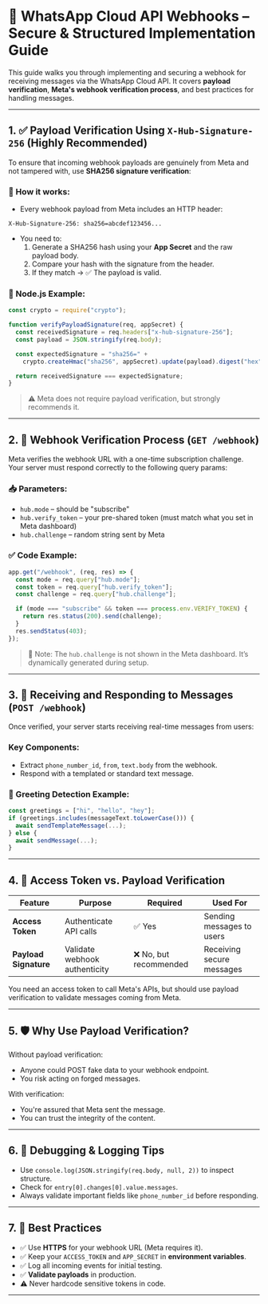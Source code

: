 # 🔐 WhatsApp Cloud API Webhooks – Secure & Structured Implementation Guide

This guide walks you through implementing and securing a webhook for receiving messages via the WhatsApp Cloud API. It covers **payload verification**, **Meta's webhook verification process**, and best practices for handling messages.

---

## 1. ✅ Payload Verification Using `X-Hub-Signature-256` (Highly Recommended)

To ensure that incoming webhook payloads are genuinely from Meta and not tampered with, use **SHA256 signature verification**:

### 🔧 How it works:

- Every webhook payload from Meta includes an HTTP header:

```
X-Hub-Signature-256: sha256=abcdef123456...
```

- You need to:
  1. Generate a SHA256 hash using your **App Secret** and the raw payload body.
  2. Compare your hash with the signature from the header.
  3. If they match → ✅ The payload is valid.

### 📌 Node.js Example:
```js
const crypto = require("crypto");

function verifyPayloadSignature(req, appSecret) {
  const receivedSignature = req.headers["x-hub-signature-256"];
  const payload = JSON.stringify(req.body);

  const expectedSignature = "sha256=" +
    crypto.createHmac("sha256", appSecret).update(payload).digest("hex");

  return receivedSignature === expectedSignature;
}
```

> ⚠️ Meta does not require payload verification, but strongly recommends it.

---

## 2. 🔁 Webhook Verification Process (`GET /webhook`)

Meta verifies the webhook URL with a one-time subscription challenge. Your server must respond correctly to the following query params:

### 📥 Parameters:
- `hub.mode` – should be "subscribe"
- `hub.verify_token` – your pre-shared token (must match what you set in Meta dashboard)
- `hub.challenge` – random string sent by Meta

### ✅ Code Example:
```js
app.get("/webhook", (req, res) => {
  const mode = req.query["hub.mode"];
  const token = req.query["hub.verify_token"];
  const challenge = req.query["hub.challenge"];

  if (mode === "subscribe" && token === process.env.VERIFY_TOKEN) {
    return res.status(200).send(challenge);
  }
  res.sendStatus(403);
});
```

> 🧠 Note: The `hub.challenge` is not shown in the Meta dashboard. It’s dynamically generated during setup.

---

## 3. 📨 Receiving and Responding to Messages (`POST /webhook`)

Once verified, your server starts receiving real-time messages from users:

### Key Components:
- Extract `phone_number_id`, `from`, `text.body` from the webhook.
- Respond with a templated or standard text message.

### 🤖 Greeting Detection Example:
```js
const greetings = ["hi", "hello", "hey"];
if (greetings.includes(messageText.toLowerCase())) {
  await sendTemplateMessage(...);
} else {
  await sendMessage(...);
}
```

---

## 4. 🔐 Access Token vs. Payload Verification

| Feature            | Purpose                         | Required | Used For                  |
|--------------------|----------------------------------|----------|----------------------------|
| **Access Token**   | Authenticate API calls           | ✅ Yes  | Sending messages to users |
| **Payload Signature** | Validate webhook authenticity | ❌ No, but recommended | Receiving secure messages |

You need an access token to call Meta's APIs, but should use payload verification to validate messages coming from Meta.

---

## 5. 🛡️ Why Use Payload Verification?

Without payload verification:
- Anyone could POST fake data to your webhook endpoint.
- You risk acting on forged messages.

With verification:
- You're assured that Meta sent the message.
- You can trust the integrity of the content.

---

## 6. 🧪 Debugging & Logging Tips

- Use `console.log(JSON.stringify(req.body, null, 2))` to inspect structure.
- Check for `entry[0].changes[0].value.messages`.
- Always validate important fields like `phone_number_id` before responding.

---

## 7. 🧠 Best Practices

- ✅ Use **HTTPS** for your webhook URL (Meta requires it).
- ✅ Keep your `ACCESS_TOKEN` and `APP_SECRET` in **environment variables**.
- ✅ Log all incoming events for initial testing.
- ✅ **Validate payloads** in production.
- ⚠️ Never hardcode sensitive tokens in code.

---



